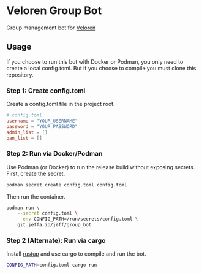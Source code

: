 # Veloren Group Bot

Group management bot for [Veloren](https://veloren.net)

## Usage

If you choose to run this but with Docker or Podman, you only need to create a local config.toml.
But if you choose to compile you must clone this repository.

### Step 1: Create config.toml

Create a config.toml file in the project root.

```toml
# config.toml
username = "YOUR_USERNAME"
password = "YOUR_PASSWORD"
admin_list = []
ban_list = []
```

### Step 2: Run via Docker/Podman

Use Podman (or Docker) to run the release build without exposing secrets. First, create the secret.

```sh
podman secret create config.toml config.toml
```

Then run the container.
  
```sh
podman run \
    --secret config.toml \
    --env CONFIG_PATH=/run/secrets/config.toml \
    git.jeffa.io/jeff/group_bot
```

### Step 2 (Alternate): Run via cargo

Install [rustup](https://rustup.sh) and use cargo to compile and run the bot.

```sh
CONFIG_PATH=config.toml cargo run
```
